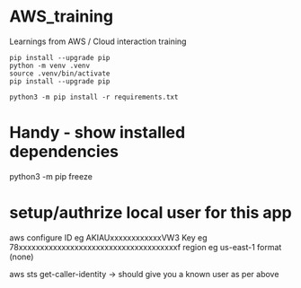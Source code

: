 # AWS_training
Learnings from AWS / Cloud interaction training


```shell
pip install --upgrade pip
python -m venv .venv 
source .venv/bin/activate
pip install --upgrade pip

python3 -m pip install -r requirements.txt
```

# Handy - show installed dependencies
python3 -m pip freeze


# setup/authrize local user for this app
aws configure 
ID eg AKIAUxxxxxxxxxxxxVW3
Key eg 78xxxxxxxxxxxxxxxxxxxxxxxxxxxxxxxxxxxxxf
region eg us-east-1
format (none)

aws sts get-caller-identity -> should give you a known user as per above 






